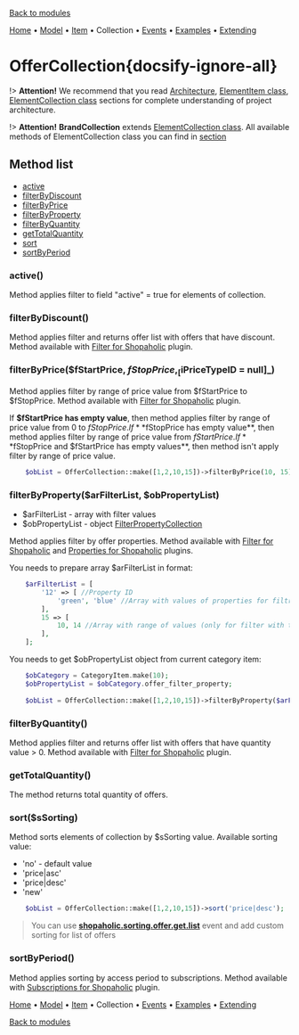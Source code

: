 [Back to modules](modules/home.md)

[Home](modules/offer/home.md)
• [Model](modules/offer/model/model.md)
• [Item](modules/offer/item/item.md)
• Collection
• [Events](modules/offer/event/event.md)
• [Examples](modules/offer/examples/examples.md)
• [Extending](modules/offer/extending/extending.md)

# OfferCollection{docsify-ignore-all}

!> **Attention!**  We recommend that you read [Architecture](home.md#architecture), [ElementItem class](item-class/item-class.md),
[ElementCollection class](collection-class/collection-class.md) sections for complete understanding of  project architecture.

!> **Attention!** **BrandCollection** extends [ElementCollection class](collection-class/collection-class.md).
All available methods of ElementCollection class you can find in [section](collection-class/collection-class.md#method-list) 

## Method list

* [active](#active)
* [filterByDiscount](#filterbydiscount)
* [filterByPrice](#filterbypricefstartprice-fstopprice-ipricetypeid-null)
* [filterByProperty](#filterbypropertyarfilterlist-obpropertylist)
* [filterByQuantity](#filterbyquantity)
* [getTotalQuantity](#gettotalquantity)
* [sort](#sortssorting)
* [sortByPeriod](#sortbyperiod)

### active()

Method applies filter to field "active" = true  for elements of collection.

### filterByDiscount()

Method applies filter and returns offer list with offers that have discount.
Method available with [Filter for Shopaholic](plugins/home.md#filter-for-shopaholic) plugin.

### filterByPrice($fStartPrice, $fStopPrice, _[$iPriceTypeID = null]_)

Method applies filter by range of price value from $fStartPrice to $fStopPrice.
Method available with [Filter for Shopaholic](plugins/home.md#filter-for-shopaholic) plugin.

If **$fStartPrice has empty value**, then method applies filter by range of price value from 0 to $fStopPrice.
If **$fStopPrice has empty value**, then method applies filter by range of price value from $fStartPrice.
If **$fStopPrice and $fStartPrice has empty values**, then method isn't  apply filter by range of price value.

```php
    $obList = OfferCollection::make([1,2,10,15])->filterByPrice(10, 15);
```

### filterByProperty($arFilterList, $obPropertyList)
  * $arFilterList - array with filter values
  * $obPropertyList - object [FilterPropertyCollection](modules/property/collection/collection.md#filterpropertycollection)

Method applies filter by offer properties.
Method available with [Filter for Shopaholic](plugins/home.md#filter-for-shopaholic) and [Properties for Shopaholic](plugins/home.md#properties-for-shopaholic) plugins.

You needs to prepare array $arFilterList in format:
```php
    $arFilterList = [
        '12' => [ //Property ID
            'green', 'blue' //Array with values of properties for filtration
        ],
        15 => [
            10, 14 //Array with range of values (only for filter with type 'between')
        ],
    ];
```

You needs to get $obPropertyList object from current category item:
```php
    $obCategory = CategoryItem.make(10);
    $obPropertyList = $obCategory.offer_filter_property;
    
    $obList = OfferCollection::make([1,2,10,15])->filterByProperty($arFilterList, $obPropertyList);
```

### filterByQuantity()

Method applies filter and returns offer list with offers that have quantity value > 0.
Method available with [Filter for Shopaholic](plugins/home.md#filter-for-shopaholic) plugin.

### getTotalQuantity()

The method returns total quantity of offers.

### sort($sSorting)

Method sorts elements of collection by $sSorting value.
Available sorting value:
  * 'no' - default value
  * 'price|asc'
  * 'price|desc'
  * 'new'
```php
    $obList = OfferCollection::make([1,2,10,15])->sort('price|desc');
```

> You can use [**shopaholic.sorting.offer.get.list**](modules/offer/event/event.md#shopaholicsortingoffergetlist) event and add custom sorting for list of offers

### sortByPeriod()

Method applies sorting by access period to subscriptions.
Method available with [Subscriptions for Shopaholic](plugins/home#subscriptions-for-shopaholic) plugin.

[Home](modules/offer/home.md)
• [Model](modules/offer/model/model.md)
• [Item](modules/offer/item/item.md)
• Collection
• [Events](modules/offer/event/event.md)
• [Examples](modules/offer/examples/examples.md)
• [Extending](modules/offer/extending/extending.md)

[Back to modules](modules/home.md)
